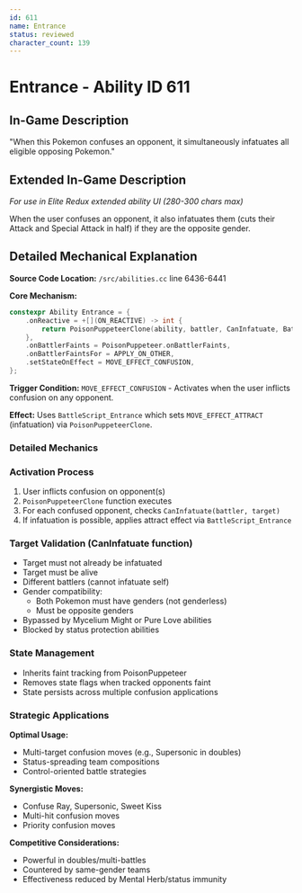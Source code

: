 ```yaml
---
id: 611
name: Entrance
status: reviewed
character_count: 139
---
```


# Entrance - Ability ID 611

## In-Game Description
"When this Pokemon confuses an opponent, it simultaneously infatuates all eligible opposing Pokemon."

## Extended In-Game Description
*For use in Elite Redux extended ability UI (280-300 chars max)*

When the user confuses an opponent, it also infatuates them (cuts their Attack and Special Attack in half) if they are the opposite gender. 

## Detailed Mechanical Explanation

**Source Code Location:** `/src/abilities.cc` line 6436-6441

**Core Mechanism:**
```cpp
constexpr Ability Entrance = {
    .onReactive = +[](ON_REACTIVE) -> int { 
        return PoisonPuppeteerClone(ability, battler, CanInfatuate, BattleScript_Entrance); 
    },
    .onBattlerFaints = PoisonPuppeteer.onBattlerFaints,
    .onBattlerFaintsFor = APPLY_ON_OTHER,
    .setStateOnEffect = MOVE_EFFECT_CONFUSION,
};
```

**Trigger Condition:** `MOVE_EFFECT_CONFUSION` - Activates when the user inflicts confusion on any opponent.

**Effect:** Uses `BattleScript_Entrance` which sets `MOVE_EFFECT_ATTRACT` (infatuation) via `PoisonPuppeteerClone`.

### Detailed Mechanics

### Activation Process
1. User inflicts confusion on opponent(s)
2. `PoisonPuppeteerClone` function executes
3. For each confused opponent, checks `CanInfatuate(battler, target)`
4. If infatuation is possible, applies attract effect via `BattleScript_Entrance`

### Target Validation (CanInfatuate function)
- Target must not already be infatuated
- Target must be alive
- Different battlers (cannot infatuate self)
- Gender compatibility:
  - Both Pokemon must have genders (not genderless)
  - Must be opposite genders
- Bypassed by Mycelium Might or Pure Love abilities
- Blocked by status protection abilities

### State Management
- Inherits faint tracking from PoisonPuppeteer
- Removes state flags when tracked opponents faint
- State persists across multiple confusion applications

### Strategic Applications

**Optimal Usage:**
- Multi-target confusion moves (e.g., Supersonic in doubles)
- Status-spreading team compositions
- Control-oriented battle strategies

**Synergistic Moves:**
- Confuse Ray, Supersonic, Sweet Kiss
- Multi-hit confusion moves
- Priority confusion moves

**Competitive Considerations:**
- Powerful in doubles/multi-battles
- Countered by same-gender teams
- Effectiveness reduced by Mental Herb/status immunity

